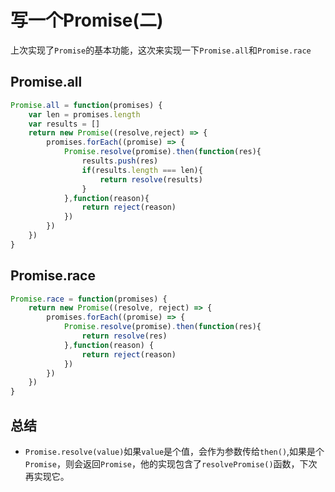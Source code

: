 # 写一个Promise(二)

上次实现了`Promise`的基本功能，这次来实现一下`Promise.all`和`Promise.race`
## Promise.all
```js
Promise.all = function(promises) {
	var len = promises.length
	var results = []
	return new Promise((resolve,reject) => {
		promises.forEach((promise) => {
			Promise.resolve(promise).then(function(res){
				results.push(res)
				if(results.length === len){
					return resolve(results)
				}
			},function(reason){
				return reject(reason)
			})
		})
	})
}
```

## Promise.race
```js
Promise.race = function(promises) {
	return new Promise((resolve, reject) => {
		promises.forEach((promise) => {
			Promise.resolve(promise).then(function(res){
				return resolve(res)
			},function(reason) {
				return reject(reason)
			})
		})
	})
}
```

## 总结
- `Promise.resolve(value)`如果`value`是个值，会作为参数传给`then()`,如果是个`Promise`，则会返回`Promise`，他的实现包含了`resolvePromise()`函数，下次再实现它。